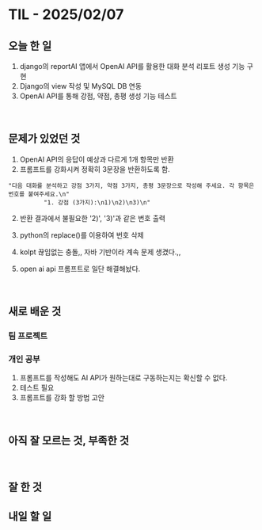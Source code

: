# TIL - 2025/02/07

## 오늘 한 일
1. django의 reportAI 앱에서 OpenAI API를 활용한 대화 분석 리포트 생성 기능 구현
2. Django의 view 작성 및 MySQL DB 연동
3. OpenAI API를 통해 강점, 약점, 총평 생성 기능 테스트


<br>

## 문제가 있었던 것
1. OpenAI API의 응답이 예상과 다르게 1개 항목만 반환
  1. 프롬프트를 강화시켜 정확히 3문장을 반환하도록 함.
  ```
  "다음 대화를 분석하고 강점 3가지, 약점 3가지, 총평 3문장으로 작성해 주세요. 각 항목은 번호를 붙여주세요.\n"
            "1. 강점 (3가지):\n1)\n2)\n3)\n"
  ```
2. 반환 결과에서 불필요한 '2)', '3)'과 같은 번호 출력
  1. python의 replace()를 이용하여 번호 삭제

3. kolpt 끊임없는 충돌,, 자바 기반이라 계속 문제 생겼다.,,
  1. open ai api 프롬프트로 일단 해결해놨다.

<br>

## 새로 배운 것
### 팀 프로젝트


### 개인 공부
1. 프롬프트를 작성해도 AI API가 원하는대로 구동하는지는 확신할 수 없다.
  1. 테스트 필요
  2. 프롬프트를 강화 할 방법 고안

<br>

## 아직 잘 모르는 것, 부족한 것

<br>

## 잘 한 것

## 내일 할 일